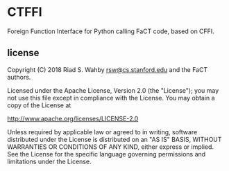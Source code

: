 # CTFFI

Foreign Function Interface for Python calling FaCT code, based on CFFI.

## license

   Copyright (C) 2018 Riad S. Wahby <rsw@cs.stanford.edu> and the FaCT authors.

   Licensed under the Apache License, Version 2.0 (the "License");
   you may not use this file except in compliance with the License.
   You may obtain a copy of the License at

   http://www.apache.org/licenses/LICENSE-2.0

   Unless required by applicable law or agreed to in writing, software
   distributed under the License is distributed on an "AS IS" BASIS,
   WITHOUT WARRANTIES OR CONDITIONS OF ANY KIND, either express or implied.
   See the License for the specific language governing permissions and
   limitations under the License.
